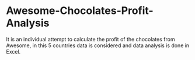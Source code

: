 # Awesome-Chocolates-Profit-Analysis
It is an individual attempt to calculate the profit of the chocolates from Awesome, in this 5 countries data is considered and  data analysis is done in Excel.

